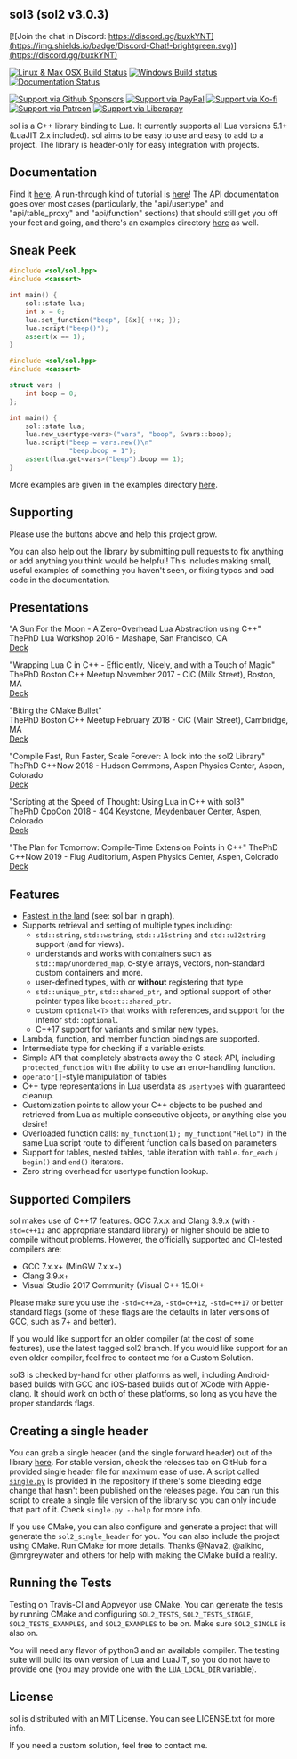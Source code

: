 ## sol3 (sol2 v3.0.3)

[![Join the chat in Discord: https://discord.gg/buxkYNT](https://img.shields.io/badge/Discord-Chat!-brightgreen.svg)](https://discord.gg/buxkYNT)

[![Linux & Max OSX Build Status](https://travis-ci.org/ThePhD/sol2.svg?branch=develop)](https://travis-ci.org/ThePhD/sol2)
[![Windows Build status](https://ci.appveyor.com/api/projects/status/n38suofr21e9uk7h?svg=true)](https://ci.appveyor.com/project/ThePhD/sol2)
[![Documentation Status](https://readthedocs.org/projects/sol2/badge/?version=latest)](http://sol2.readthedocs.io/en/latest/?badge=latest)

[![Support via Github Sponsors](https://img.shields.io/badge/Github-Become%20a%20Sponsor-ff69b4.svg?style=flat&logo=GitHub)](https://github.com/users/ThePhD/sponsorship)
[![Support via PayPal](https://cdn.rawgit.com/twolfson/paypal-github-button/1.0.0/dist/button.svg)](https://www.paypal.me/LMeneide)
[![Support via Ko-fi](https://www.ko-fi.com/img/githubbutton_sm.svg)](https://ko-fi.com/W7W8Q619) 
[![Support via Patreon](https://img.shields.io/endpoint.svg?url=https%3A%2F%2Fshieldsio-patreon.herokuapp.com%2FThePhD)](https://patreon.com/thephd)
[![Support via Liberapay](https://img.shields.io/liberapay/patrons/ThePhD.svg)](https://liberapay.com/ThePhD/)

sol is a C++ library binding to Lua. It currently supports all Lua versions 5.1+ (LuaJIT 2.x included). sol aims to be easy to use and easy to add to a project.
The library is header-only for easy integration with projects.

## Documentation

Find it [here](http://sol2.rtfd.io/). A run-through kind of tutorial is [here](http://sol2.readthedocs.io/en/latest/tutorial/all-the-things.html)! The API documentation goes over most cases (particularly, the "api/usertype" and "api/table_proxy" and "api/function" sections) that should still get you off your feet and going, and there's an examples directory [here](https://github.com/ThePhD/sol2/tree/develop/examples) as well.

## Sneak Peek

```cpp
#include <sol/sol.hpp>
#include <cassert>

int main() {
    sol::state lua;
    int x = 0;
    lua.set_function("beep", [&x]{ ++x; });
    lua.script("beep()");
    assert(x == 1);
}
```

```cpp
#include <sol/sol.hpp>
#include <cassert>

struct vars {
    int boop = 0;
};

int main() {
    sol::state lua;
    lua.new_usertype<vars>("vars", "boop", &vars::boop);
    lua.script("beep = vars.new()\n"
               "beep.boop = 1");
    assert(lua.get<vars>("beep").boop == 1);
}
```

More examples are given in the examples directory [here](https://github.com/ThePhD/sol2/tree/develop/examples). 


## Supporting

Please use the buttons above and help this project grow.

You can also help out the library by submitting pull requests to fix anything or add anything you think would be helpful! This includes making small, useful examples of something you haven't seen, or fixing typos and bad code in the documentation.


## Presentations

"A Sun For the Moon - A Zero-Overhead Lua Abstraction using C++"  
ThePhD
Lua Workshop 2016 - Mashape, San Francisco, CA  
[Deck](https://github.com/ThePhD/sol2/blob/develop/docs/presentations/2016.10.14%20-%20ThePhD%20-%20No%20Overhead%20C%20Abstraction.pdf)

"Wrapping Lua C in C++ - Efficiently, Nicely, and with a Touch of Magic"  
ThePhD
Boston C++ Meetup November 2017 - CiC (Milk Street), Boston, MA  
[Deck](https://github.com/ThePhD/sol2/blob/develop/docs/presentations/2017.11.08%20-%20ThePhD%20-%20Wrapping%20Lua%20C%20in%20C%2B%2B.pdf)

"Biting the CMake Bullet"  
ThePhD
Boston C++ Meetup February 2018 - CiC (Main Street), Cambridge, MA  
[Deck](https://github.com/ThePhD/sol2/blob/develop/docs/presentations/2018.02.06%20-%20ThePhD%20-%20Biting%20the%20CMake%20Bullet.pdf)

"Compile Fast, Run Faster, Scale Forever: A look into the sol2 Library"  
ThePhD
C++Now 2018 - Hudson Commons, Aspen Physics Center, Aspen, Colorado  
[Deck](https://github.com/ThePhD/sol2/blob/develop/docs/presentations/2018.05.10%20-%20ThePhD%20-%20Compile%20Fast%2C%20Run%20Faster%2C%20Scale%20Forever.pdf)

"Scripting at the Speed of Thought: Using Lua in C++ with sol3"  
ThePhD
CppCon 2018 - 404 Keystone, Meydenbauer Center, Aspen, Colorado  
[Deck](https://github.com/ThePhD/sol2/blob/develop/docs/presentations/2018.09.28%20-%20ThePhD%20-%20Scripting%20at%20the%20Speed%20of%20Thought.pdf)

"The Plan for Tomorrow: Compile-Time Extension Points in C++"
ThePhD
C++Now 2019 - Flug Auditorium, Aspen Physics Center, Aspen, Colorado
[Deck](https://github.com/ThePhD/sol2/blob/develop/docs/presentations/2019.05.10%20-%20ThePhD%20-%20The%20Plan%20for%20Tomorrow%20-%20Compile-Time%20Extension%20Points%20in%20C%2b%2b.pdf)


## Features

- [Fastest in the land](http://sol2.readthedocs.io/en/latest/benchmarks.html) (see: sol bar in graph).
- Supports retrieval and setting of multiple types including: 
  * `std::string`, `std::wstring`, `std::u16string` and `std::u32string` support (and for views).
  * understands and works with containers such as `std::map/unordered_map`, c-style arrays, vectors, non-standard custom containers and more.
  * user-defined types, with or **without** registering that type 
  * `std::unique_ptr`, `std::shared_ptr`, and optional support of other pointer types like `boost::shared_ptr`.
  * custom `optional<T>` that works with references, and support for the inferior `std::optional`.
  * C++17 support for variants and similar new types.
- Lambda, function, and member function bindings are supported.
- Intermediate type for checking if a variable exists.
- Simple API that completely abstracts away the C stack API, including `protected_function` with the ability to use an error-handling function.
- `operator[]`-style manipulation of tables
- C++ type representations in Lua userdata as `usertype`s with guaranteed cleanup.
- Customization points to allow your C++ objects to be pushed and retrieved from Lua as multiple consecutive objects, or anything else you desire!
- Overloaded function calls: `my_function(1); my_function("Hello")` in the same Lua script route to different function calls based on parameters
- Support for tables, nested tables, table iteration with `table.for_each` / `begin()` and `end()` iterators.
- Zero string overhead for usertype function lookup.


## Supported Compilers

sol makes use of C++17 features. GCC 7.x.x and Clang 3.9.x (with `-std=c++1z` and appropriate standard library) 
or higher should be able to compile without problems. However, the officially supported and CI-tested compilers are:

- GCC 7.x.x+ (MinGW 7.x.x+)
- Clang 3.9.x+
- Visual Studio 2017 Community (Visual C++ 15.0)+

Please make sure you use the `-std=c++2a`, `-std=c++1z`, `-std=c++17` or better standard flags 
(some of these flags are the defaults in later versions of GCC, such as 7+ and better).

If you would like support for an older compiler (at the cost of some features), use the latest tagged sol2 branch. If you would like support for an even older compiler, feel free to contact me for a Custom Solution.

sol3 is checked by-hand for other platforms as well, including Android-based builds with GCC and iOS-based builds out of XCode with Apple-clang. It should work on both of these platforms, so long as you have the proper standards flags.


## Creating a single header

You can grab a single header (and the single forward header) out of the library [here](https://github.com/ThePhD/sol2/tree/develop/single). For stable version, check the releases tab on GitHub for a provided single header file for maximum ease of use. A script called [`single.py`](https://github.com/ThePhD/sol2/blob/develop/single/single.py) is provided in the repository if there's some bleeding edge change that hasn't been published on the releases page. You can run this script to create a single file version of the library so you can only include that part of it. Check `single.py --help` for more info.

If you use CMake, you can also configure and generate a project that will generate the `sol2_single_header` for you. You can also include the project using CMake. Run CMake for more details. Thanks @Nava2, @alkino, @mrgreywater and others for help with making the CMake build a reality.


## Running the Tests

Testing on Travis-CI and Appveyor use CMake. You can generate the tests by running CMake and configuring `SOL2_TESTS`, `SOL2_TESTS_SINGLE`, `SOL2_TESTS_EXAMPLES`, and `SOL2_EXAMPLES` to be on. Make sure `SOL2_SINGLE` is also on.

You will need any flavor of python3 and an available compiler. The testing suite will build its own version of Lua and LuaJIT, so you do not have to provide one (you may provide one with the `LUA_LOCAL_DIR` variable).


## License

sol is distributed with an MIT License. You can see LICENSE.txt for more info.

If you need a custom solution, feel free to contact me.
